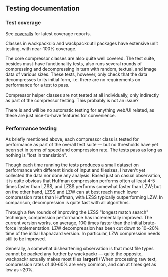 ## Testing documentation

### Test coverage

See [coveralls](https://coveralls.io/github/jrnn/wackpackr?branch=master) for
latest coverage reports.

Classes in wackpackr.io and wackpackr.util packages have extensive unit testing,
with near-100% coverage.

The core compressor classes are also quite well covered. The test suite, besides
must-have functionality tests, also runs several rounds of compressing and
decompressing in turn with random, textual, and image data of various sizes.
These tests, however, only check that the data decompresses to its initial form,
i.e. there are no requirements on performance for a test to pass.

Compressor helper classes are not tested at all individually, only indirectly as
part of the compressor testing. This probably is not an issue?

There is and will be no automatic testing for anything web/UI related, as these
are just nice-to-have features for convenience.

### Performance testing

As briefly mentioned above, each compressor class is tested for performance as
part of the overall test suite — but no thresholds have yet been set in terms of
speed and compression rate. The tests pass as long as nothing is "lost in
translation".

Though each time running the tests produces a small dataset on performance with
different kinds of input and filesizes, I haven't yet collected the data nor
done any analysis. Based just on casual observation, it is quite obvious that
Huffman compression performs often at least 4-5 times faster than LZSS, and LZSS
performs somewhat faster than LZW; but on the other hand, LZSS and LZW can at
best reach much lower compression rates than Huffman, with LZSS typically
outperforming LZW. In comparison, decompression is quite fast with all
algorithms.

Through a few rounds of improving the LZSS "longest match search" technique,
compression performance has incrementally improved. The current version works,
on average, 100 times faster than the initial brute-force implementation. LZW
decompression has been cut down to 10~20% time of the initial haphazard version.
In particular, LZW compression needs still to be improved.

Generally, a somewhat disheartening observation is that most file types cannot
be packed any further by wackpackr — quite the opposite, wackpackr actually
makes most files **larger**(!) When processing raw text, compression rates of
40-60% are very common, and can at times get as low as ~20%.
